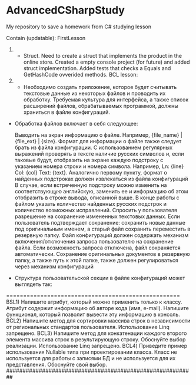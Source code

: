 # AdvancedCSharpStudy

My repository to save a homework from C# studying lesson

Contain (updatable): 
FirstLesson 
1) - Struct. Need to create a struct that implements the product in the online store. Created a empty console project (for future) and added struct implementation. Added tests that checks a Equals and GetHashCode ovverided methods.
BCL lesson:
1) - Необходимо создать приложение, которое будет считывать текстовые данные из некоторых файлов и проводить их обработку. Требуемая культура для интерфейса, а также список расширений файлов, обрабатываемых программой, должны храниться в файле конфигураций.

- Обработка файлов включает в себя следующее:

    Выводить на экран информацию о файле. Например, {file_name} | {file_ext} | {size}. Формат для информации о файле также следует брать из файла конфигурации.
    С использованием регулярных выражений проверять в тексте наличие русских символов и, если таковые будут, отобразить на экране каждую подстроку с указанием номера строки и номера символа. Например, Ln: {line} Col: {col} Text: {text}. Аналогично первому пункту, формат о найденных подстроках должен извлекаться из файла конфигураций
    В случае, если встреченную подстроку можно изменить на соответствующую английскую, заменить ее и информацию об этом отобразить в строке вывода, описанной выше.
    В конце работы с файлом указать количество найденных русских подстрок и количество возможных исправлений.
    Спросить у пользователя разрешение на сохранение измененных текстовых данных. Если пользователь подтверждает сохранение: сохранить новые данные под оригинальным именем, а старый файл сохранить переместить в резервную папку.
    Файл конфигураций должен содержать механизм включения/отключения запроса пользователю на сохранение файла. Если возможность запроса отключена, файл сохраняется автоматически.
    Сохранение оригинальных документов в резервную папку, а также путь к этой папке, также должен регулироваться через механизм конфигураций

- Структура пользовательской секции в файле конфигураций может выглядеть так:

<scanSettings culture="<interface culture>"> 
    <targetFiles>
        <file extension="<file extension #1>"/>
        <file extension="<file extension #2>"/>
    </targetFile>
    <logging>
        <logger fileInfoFormat="<logging format>" entryInfoFormat="<logging format>"/>
    </logging>
    <saving saveConfirmation="<true/false>">
        <backup file="<backup destination>"/>
    </saving>
</scanSettings>
===================================================
BSL1) Напишите атрибут, который можно применить только к классу. Атрибут содержит информацию об авторе кода (имя, e-mail). Напишите функционал, который позволит вывести эту информацию в консоль.
BCL2) Напишите метод для сортировки массива строк в независимости от региональных стандартов пользователя. Использование Linq запрещено.
BCL3) Напишите метод для конкатенации каждого второго элемента массива строк в результирующую строку. Обоснуйте выбор реализации. Использование Linq запрещено.
BCL4) Приведите пример использования Nullable типа при проектировании класса. Класс не используется для работы с записями БД и не используется для их представления. Обоснуйте свой выбор.
##########################################################
